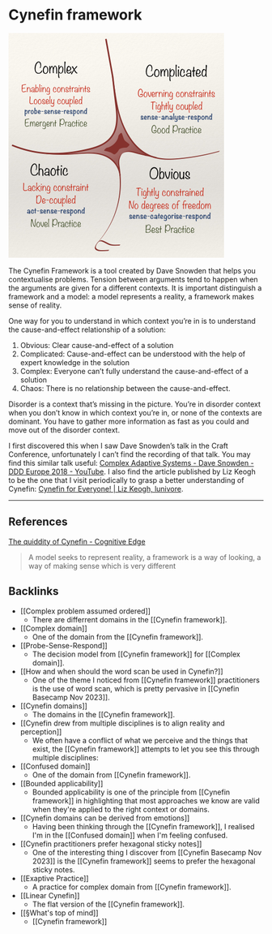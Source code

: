 # Cynefin framework
![](BearImages/2C2C6BC5-077B-4A05-A401-FD1E82701E1D-1543-0000D40ADBF92D6F/Cynefin_as_of_1st_June_2014.png)

The Cynefin Framework is a tool created by Dave Snowden that helps you contextualise problems. Tension between arguments tend to happen when the arguments are given for a different contexts. It is important distinguish a framework and a model: a model represents a reality, a framework makes sense of reality.

One way for you to understand in which context you’re in is to understand the cause-and-effect relationship of a solution:
1. Obvious: Clear cause-and-effect of a solution 
2. Complicated: Cause-and-effect can be understood with the help of expert knowledge in the solution
3. Complex: Everyone can’t fully understand the cause-and-effect of a solution
4. Chaos: There is no relationship between the cause-and-effect.

Disorder is a context that’s missing in the picture. You’re in disorder context when you don’t know in which context you’re in, or none of the contexts are dominant. You have to gather more information as fast as you could and move out of the disorder context.

I first discovered this when I saw Dave Snowden’s talk in the Craft Conference, unfortunately I can’t find the recording of that talk. You may find this similar talk useful: [Complex Adaptive Systems - Dave Snowden - DDD Europe 2018 - YouTube](https://www.youtube.com/watch?v=l4-vpegxYPg).  I also find the article published by Liz Keogh to be the one that I visit periodically to grasp a better understanding of Cynefin: [Cynefin for Everyone! | Liz Keogh, lunivore](https://lizkeogh.com/cynefin-for-everyone/).

- - -
## References
[The quiddity of Cynefin - Cognitive Edge](http://cognitive-edge.com/blog/the-quiddity-of-cynefin/)
> A model seeks to represent reality, a framework is a way of looking, a way of making sense which is very different

## Backlinks
* [[Complex problem assumed ordered]]
	* There are differrent domains in the [[Cynefin framework]].
* [[Complex domain]]
	* One of the domain from the [[Cynefin framework]].
* [[Probe-Sense-Respond]]
	* The decision model from [[Cynefin framework]] for [[Complex domain]].
* [[How and when should the word scan be used in Cynefin?]]
	* One of the theme I noticed from [[Cynefin framework]] practitioners is the use of word scan, which is pretty pervasive in [[Cynefin Basecamp Nov 2023]].
* [[Cynefin domains]]
	* The domains in the [[Cynefin framework]].
* [[Cynefin drew from multiple disciplines is to align reality and perception]]
	* We often have a conflict of what we perceive and the things that exist, the [[Cynefin framework]] attempts to let you see this through multiple disciplines:
* [[Confused domain]]
	* One of the domain from [[Cynefin framework]].
* [[Bounded applicability]]
	* Bounded applicability is one of the principle from [[Cynefin framework]] in highlighting that most approaches we know are valid when they're applied to the right context or domains.
* [[Cynefin domains can be derived from emotions]]
	* Having been thinking through the [[Cynefin framework]], I realised I'm in the [[Confused domain]] when I'm feeling confused.
* [[Cynefin practitioners prefer hexagonal sticky notes]]
	* One of the interesting thing I discover from [[Cynefin Basecamp Nov 2023]] is the [[Cynefin framework]] seems to prefer the hexagonal sticky notes.
* [[Exaptive Practice]]
	* A practice for complex domain from [[Cynefin framework]].
* [[Linear Cynefin]]
	* The flat version of the [[Cynefin framework]].
* [[§What's top of mind]]
	* [[Cynefin framework]]

<!-- #evergreen #thinking -->

<!-- {BearID:C1764BB4-3347-4E87-B49C-4C485E860CB3-1543-0000D40A247D7699} -->
